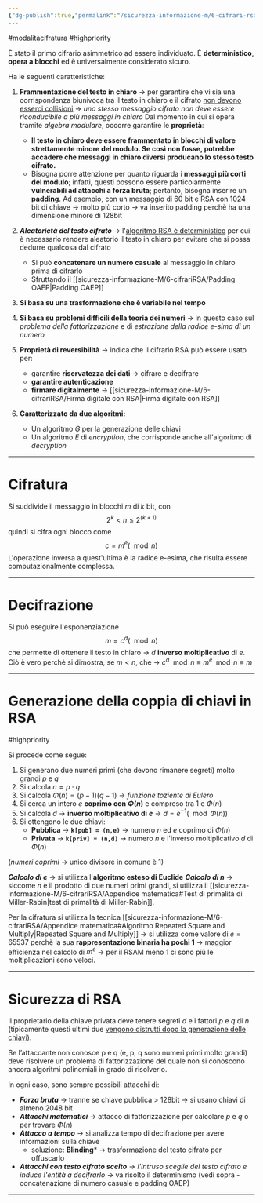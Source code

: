```yaml
---
{"dg-publish":true,"permalink":"/sicurezza-informazione-m/6-cifrari-rsa/cifrario-rsa/"}
---
```


#modalitàcifratura #highpriority 

È stato il primo cifrario asimmetrico ad essere individuato. È **deterministico**, **opera a blocchi** ed è universalmente considerato sicuro.

Ha le seguenti caratteristiche:

1. **Frammentazione del testo in chiaro** -> per garantire che vi sia una corrispondenza biunivoca tra il testo in chiaro e il cifrato <u>non devono esserci collisioni</u> -> *uno stesso messaggio cifrato non deve essere riconducibile a più messaggi in chiaro*
	Dal momento in cui si opera tramite *algebra modulare*, occorre garantire le **proprietà**:
	- **Il testo in chiaro deve essere frammentato in blocchi di valore strettamente minore del modulo. Se così non fosse, potrebbe accadere che messaggi in chiaro diversi producano lo stesso testo cifrato.**
	- Bisogna porre attenzione per quanto riguarda i **messaggi più corti del modulo**; infatti, questi possono essere particolarmente **vulnerabili ad attacchi a forza bruta**; pertanto, bisogna inserire un **padding**.
	Ad esempio, con un messaggio di 60 bit e RSA con 1024 bit di chiave -> molto più corto -> va inserito padding perchè ha una dimensione minore di 128bit

2. ***Aleatorietà del testo cifrato*** -> l'<u>algoritmo RSA è deterministico</u> per cui è necessario rendere aleatorio il testo in chiaro per evitare che si possa dedurre qualcosa dal cifrato
	- Si può **concatenare un numero casuale** al messaggio in chiaro prima di cifrarlo
	- Sfruttando il [[sicurezza-informazione-M/6-cifrariRSA/Padding OAEP\|Padding OAEP]]

3. **Si basa su una trasformazione che è variabile nel tempo**

4. **Si basa su problemi difficili della teoria dei numeri** -> in questo caso sul *problema della fattorizzazione* e di *estrazione della radice e-sima di un numero*

5. **Proprietà di reversibilità** -> indica che il cifrario RSA può essere usato per:
	- garantire **riservatezza dei dati** -> cifrare e decifrare
	- **garantire autenticazione**
	- **firmare digitalmente** -> [[sicurezza-informazione-M/6-cifrariRSA/Firma digitale con RSA\|Firma digitale con RSA]]

6. **Caratterizzato da due algoritmi:**
	- Un algoritmo $G$ per la generazione delle chiavi
	- Un algoritmo $E$ di *encryption*, che corrisponde anche all'algoritmo di *decryption*

---
# Cifratura

Si suddivide il messaggio in blocchi $m$ di $k$ bit, con $$2^k < n \le 2^{(k+1)}$$ quindi si cifra ogni blocco come $$c = m^e(\mod n)$$ L'operazione inversa a quest'ultima è la radice e-esima, che risulta essere computazionalmente complessa.

---
# Decifrazione

Si può eseguire l'esponenziazione $$m=c^d(\mod n)$$ che permette di ottenere il testo in chiaro -> $d$ **inverso moltiplicativo** di $e$. 
Ciò è vero perchè si dimostra, se $m<n$, che -> $c^d\mod n \equiv m^e \mod n \equiv m$

---
# Generazione della coppia di chiavi in RSA
#highpriority 

Si procede come segue:
1. Si generano due numeri primi (che devono rimanere segreti) molto grandi $p$ e $q$ 
2. Si calcola $n = p \cdot q$
3. Si calcola $\Phi (n) = (p-1)(q-1)$ -> *funzione toziente di Eulero*
4. Si cerca un intero $e$ **coprimo con $\Phi(n)$** e compreso tra $1$ e $\Phi(n)$ 
5. Si calcola $d$ -> **inverso moltiplicativo di $e$** -> $d=e^{-1}(\mod \Phi(n))$ 
6. Si ottengono le due chiavi:
	- **Pubblica** -> **`k[pub] = (n,e)`**  -> numero $n$ ed $e$ coprimo di $\Phi(n)$ 
	- **Privata** -> **`k[priv] = (n,d)`** -> numero $n$ e l'inverso moltiplicativo $d$ di $\Phi(n)$ 

(*numeri coprimi* -> unico divisore in comune è 1)

***Calcolo di e*** -> si utilizza l'**algoritmo esteso di Euclide**
***Calcolo di n*** -> siccome $n$ è il prodotto di due numeri primi grandi, si utilizza il [[sicurezza-informazione-M/6-cifrariRSA/Appendice matematica#Test di primalità di Miller-Rabin\|test di primalità di Miller-Rabin]]. 

Per la cifratura si utilizza la tecnica [[sicurezza-informazione-M/6-cifrariRSA/Appendice matematica#Algoritmo Repeated Square and Multiply\|Repeated Square and Multiply]] -> si utilizza come valore di $e=65537$ perchè la sua **rappresentazione binaria ha pochi 1** -> maggior efficienza nel calcolo di $m^e$ -> per il RSAM meno 1 ci sono più le moltiplicazioni sono veloci.

---
# Sicurezza di RSA

Il proprietario della chiave privata deve tenere segreti $d$ e i fattori $p$ e $q$ di $n$ (tipicamente questi ultimi due <u>vengono distrutti dopo la generazione delle chiavi</u>). 

Se l’attaccante non conosce p e q (e, p, q sono numeri primi molto grandi) deve risolvere un problema di fattorizzazione del quale non si conoscono ancora algoritmi polinomiali in grado di risolverlo. 

In ogni caso, sono sempre possibili attacchi di:
- ***Forza bruta*** -> tranne se chiave pubblica > 128bit -> si usano chiavi di almeno 2048 bit
- ***Attacchi matematici*** -> attacco di fattorizzazione per calcolare $p$ e $q$ o per trovare $\Phi(n)$ 
- ***Attacco a tempo*** -> si analizza tempo di decifrazione per avere informazioni sulla chiave
	- soluzione: **Blinding*** -> trasformazione del testo cifrato per offuscarlo
- ***Attacchi con testo cifrato scelto*** -> *l'intruso sceglie del testo cifrato e induce l'entità a decifrarlo* -> va risolto il determinismo (vedi sopra - concatenazione di numero casuale e padding OAEP)

---


